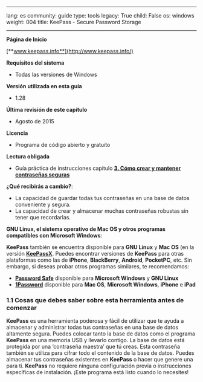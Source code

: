 

---

lang: es
community: guide
type: tools
legacy: True
child: False
os: windows
weight: 004
title: KeePass - Secure Password Storage

---

**Página de Inicio**

[**www.keepass.info**](http://www.keepass.info/)

**Requisitos del sistema**

- Todas las versiones de Windows

**Versión utilizada en esta guía**

- 1.28

**Última revisión de este capítulo**

-  Agosto de 2015

**Licencia** 

- Programa de código abierto y gratuito 

**Lectura obligada**

- Guía práctica de instrucciones capítulo [**3. Cómo crear y mantener contraseñas seguras**](/es/chapter-3) 

**¿Qué recibirás a cambio?**:

- La capacidad de guardar todas tus contraseñas en una base de datos conveniente y segura.
- La capacidad de crear y almacenar muchas contraseñas robustas sin tener que recordarlas.

**GNU Linux, el sistema operativo de Mac OS y otros programas compatibles con Microsoft Windows**:

**KeePass** también se encuentra disponible para **GNU Linux** y **Mac OS** (en la versión [**KeePassX**](http://www.keepassx.org/). Puedes encontrar versiones de **KeePass** para otras plataformas como las de **iPhone**, **BlackBerry**, **Android**, **PocketPC**, etc. Sin embargo, si deseas probar otros programas similares, te recomendamos:

* [**Password Safe**](http://passwordsafe.sourceforge.net/) disponible para **Microsoft Windows** y **GNU Linux**
* [**1Password**](http://agilewebsolutions.com/products/1Password) disponible para **Mac OS**, **Microsoft Windows**, **iPhone** e **iPad**

### 1.1 Cosas que debes saber sobre esta herramienta antes de comenzar ###

**KeePass** es una herramienta poderosa y fácil de utilizar que te ayuda a almacenar y administrar todas tus contraseñas en una base de datos altamente segura. Puedes colocar tanto la base de datos como el programa **KeePass** en una memoria USB y llevarlo contigo. La base de datos está protegida por una ‘contraseña maestra’ que tú creas. Esta contraseña también se utiliza para cifrar todo el contenido de la base de datos. Puedes almacenar tus contraseñas existentes en **KeePass** o hacer que genere una para ti. **KeePass** no requiere ninguna configuración previa o instrucciones específicas de instalación. ¡Este programa está listo cuando lo necesites!

